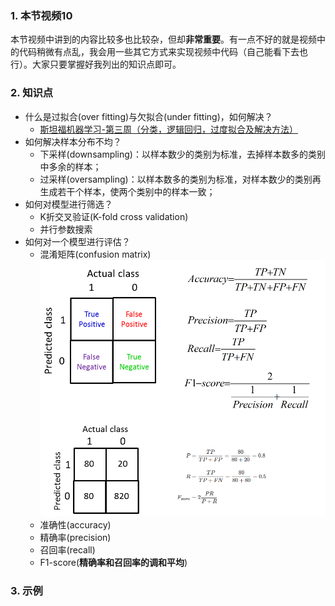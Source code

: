 ### 1. 本节视频10
本节视频中讲到的内容比较多也比较杂，但却**非常重要**。有一点不好的就是视频中的代码稍微有点乱，我会用一些其它方式来实现视频中代码（自己能看下去也行）。大家只要掌握好我列出的知识点即可。
### 2. 知识点
- 什么是过拟合(over fitting)与欠拟合(under fitting)，如何解决？
    - [斯坦福机器学习-第三周（分类，逻辑回归，过度拟合及解决方法）](https://blog.csdn.net/The_lastest/article/details/73349592)
- 如何解决样本分布不均？
    - 下采样(downsampling)：以样本数少的类别为标准，去掉样本数多的类别中多余的样本；
    - 过采样(oversampling)：以样本数多的类别为标准，对样本数少的类别再生成若干个样本，使两个类别中的样本一致；
- 如何对模型进行筛选？
    - K折交叉验证(K-fold cross validation)
    - 并行参数搜索
- 如何对一个模型进行评估？
    - 混淆矩阵(confusion matrix)
    ![03](./data/04.png)
    - 准确性(accuracy)
    - 精确率(precision)
    - 召回率(recall)
    - F1-score(**精确率和召回率的调和平均**)
### 3. 示例     